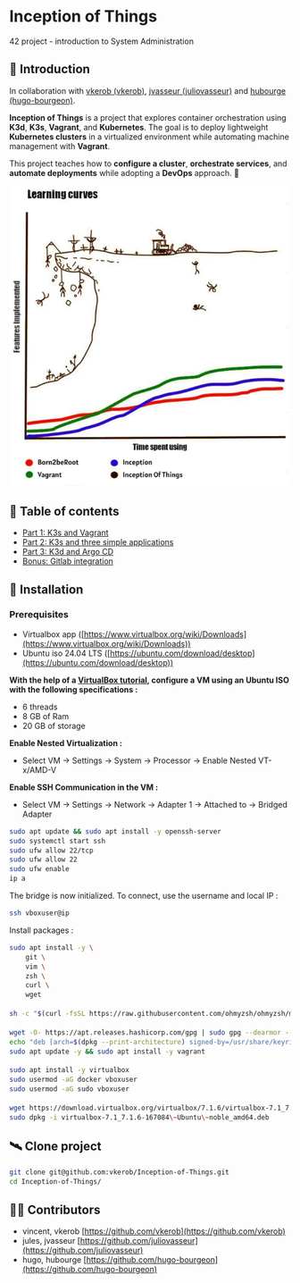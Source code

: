 # Inception of Things
42 project - introduction to System Administration

## 📑 Introduction

In collaboration with [vkerob (vkerob)](https://github.com/vkerob), [jvasseur (juliovasseur)](https://github.com/juliovasseur) and [hubourge (hugo-bourgeon)](https://github.com/hugo-bourgeon).

**Inception of Things** is a project that explores container orchestration using **K3d**, **K3s**, **Vagrant**, and **Kubernetes**. The goal is to deploy lightweight **Kubernetes clusters** in a virtualized environment while automating machine management with **Vagrant**.

This project teaches how to **configure a cluster**, **orchestrate services**, and **automate deployments** while adopting a **DevOps** approach. 🚀

<img src="images/image.png" alt="subject image" width="500"/>

## 🔗 Table of contents

- [Part 1: K3s and Vagrant]()
- [Part 2: K3s and three simple applications]()
- [Part 3: K3d and Argo CD]()
- [Bonus: Gitlab integration]()

## 🌱 Installation

### Prerequisites
- Virtualbox app ([https://www.virtualbox.org/wiki/Downloads](https://www.virtualbox.org/wiki/Downloads))
- Ubuntu iso 24.04 LTS ([https://ubuntu.com/download/desktop](https://ubuntu.com/download/desktop))

**With the help of a [VirtualBox tutorial](https://wikilibriste.fr/tutoriels/virtualbox ), configure a VM using an Ubuntu ISO with the following specifications :**   
- 6 threads
- 8 GB of Ram
- 20 GB of storage

**Enable Nested Virtualization :**  
- Select VM -> Settings -> System -> Processor -> Enable Nested VT-x/AMD-V

**Enable SSH Communication in the VM :**  
- Select VM -> Settings -> Network -> Adapter 1 -> Attached to -> Bridged Adapter

```sh
sudo apt update && sudo apt install -y openssh-server
sudo systemctl start ssh
sudo ufw allow 22/tcp
sudo ufw allow 22
sudo ufw enable
ip a
```

The bridge is now initialized. To connect, use the username and local IP :
```sh
ssh vboxuser@ip
```

Install packages :
```sh
sudo apt install -y \
	git \
	vim \
	zsh \
	curl \
	wget
	
sh -c "$(curl -fsSL https://raw.githubusercontent.com/ohmyzsh/ohmyzsh/master/tools/install.sh)" "" --unattended

wget -O- https://apt.releases.hashicorp.com/gpg | sudo gpg --dearmor --batch --yes -o /usr/share/keyrings/hashicorp-archive-keyring.gpg
echo "deb [arch=$(dpkg --print-architecture) signed-by=/usr/share/keyrings/hashicorp-archive-keyring.gpg] https://apt.releases.hashicorp.com $(lsb_release -cs) main" | sudo tee /etc/apt/sources.list.d/hashicorp.list
sudo apt update -y && sudo apt install -y vagrant

sudo apt install -y virtualbox
sudo usermod -aG docker vboxuser
sudo usermod -aG sudo vboxuser

wget https://download.virtualbox.org/virtualbox/7.1.6/virtualbox-7.1_7.1.6-167084\~Ubuntu\~noble_amd64.deb
sudo dpkg -i virtualbox-7.1_7.1.6-167084\~Ubuntu\~noble_amd64.deb
```

## 🛰️ Clone project
```sh
git clone git@github.com:vkerob/Inception-of-Things.git
cd Inception-of-Things/
```


## 👨‍🎓 Contributors

- vincent, vkerob [https://github.com/vkerob](https://github.com/vkerob)  
- jules, jvasseur [https://github.com/juliovasseur](https://github.com/juliovasseur)  
- hugo, hubourge [https://github.com/hugo-bourgeon](https://github.com/hugo-bourgeon)